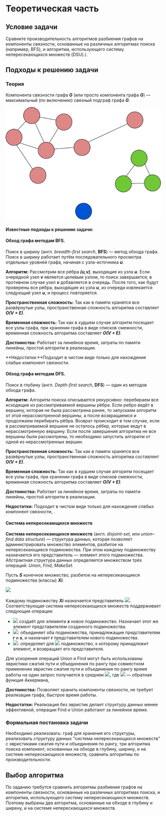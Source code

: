 ﻿# Теоретическая часть 

## Условие задачи
Сравните производительность алгоритмов разбиения графов на
компоненты связности, основанные на различных алгоритмах поиска
(например, BFS), и алгоритма, использующего систему
непересекающихся множеств (DSU).).
## Подходы к решению задачи
###  Теория

Компонента связности графа ***G*** (или просто компонента графа ***G***) — максимальный (по включению) связный подграф графа ***G***.

![Пример неориентированного графа с тремя компонентами связности.](./img/connectivity.png)

#### Известные подходы к решению задачи:

#### Обход графа методам BFS.
Поиск в ширину (англ. *breadth-first search*, **BFS**) — метод обхода графа.
Поиск в ширину работает путём последовательного просмотра отдельных уровней графа, начиная с узла-источника ***u***.

**Алгоритм:** Рассмотрим все рёбра ***(u,v)***, выходящие из узла ***u***. Если очередной узел ***v*** является целевым узлом, то поиск завершается; в противном случае узел ***v*** добавляется в очередь. После того, как будут проверены все рёбра, выходящие из узла  ***u***, из очереди извлекается следующий узел  ***u***, и процесс повторяется.

**Пространственная сложность:**  Так как в памяти хранятся все развёрнутые узлы, пространственная сложность алгоритма составляет ***O(V + E)***.

**Временная сложность:** Так как в худшем случае алгоритм посещает все узлы графа, при хранении графа в виде списков смежности, временная сложность алгоритма составляет ***O(V + E)***.

**Достоинства:** Работает за линейное время, затраты по памяти линейны, простой алгоритм в реализации.

**Недостатки:**Подходит в чистом виде только для нахождения слабых компонент связности.

#### Обход графа методам DFS.
Поиск в глубину (англ. *Depth-first search*, **DFS**) — один из методов обхода графа.

**Алгоритм:** Алгоритм поиска описывается рекурсивно: перебираем все исходящие из рассматриваемой вершины рёбра. Если ребро ведёт в вершину, которая не была рассмотрена ранее, то запускаем алгоритм от этой нерассмотренной вершины, а после возвращаемся и продолжаем перебирать рёбра. Возврат происходит в том случае, если в рассматриваемой вершине не осталось рёбер, которые ведут в нерассмотренную вершину. Если после завершения алгоритма не все вершины были рассмотрены, то необходимо запустить алгоритм от одной из нерассмотренных вершин.

**Пространственная сложность:**  Так как в памяти хранятся все развёрнутые узлы, пространственная сложность алгоритма составляет ***O(V + E)***.

**Временная сложность:** Так как в худшем случае алгоритм посещает все узлы графа, при хранении графа в виде списков смежности, временная сложность алгоритма составляет ***O(V + E)***.

**Достоинства:** Работает за линейное время, затраты по памяти линейны, простой алгоритм в реализации.

**Недостатки:** Подходит в чистом виде только для нахождения слабых компонент связности, .

#### Система непересекающихся множеств

**Система непересекающихся множеств** (англ. *disjoint-set,* или *union–find data structure*) — структура данных, которая позволяет администрировать множество элементов, разбитое на непересекающиеся подмножества. При этом каждому подмножеству назначается его представитель — элемент этого подмножества. Абстрактная структура данных определяется множеством трёх операций: *Union*, *Find*, *MakeSet*.

Пусть ___S___ конечное множество, разбитое на непересекающиеся подмножества (классы) ***Xi***:

![](https://wikimedia.org/api/rest_v1/media/math/render/svg/d7700d998d41791e9553e22e89eb05e7d85ab99b)

Каждому подмножеству ***Xi*** назначается представитель ![](https://wikimedia.org/api/rest_v1/media/math/render/svg/aa34b97a1ebf1b198b17e7f58e4e7917bc176dbb). Соответствующая система непересекающихся множеств поддерживает следующие операции:

- ![](https://wikimedia.org/api/rest_v1/media/math/render/svg/7c9f5de8b1bca513d358816d6950c3cf4b7ca532) создаёт для элемента ***x*** новое подмножество. Назначает этот же элемент представителем созданного подмножества.
- ![](https://wikimedia.org/api/rest_v1/media/math/render/svg/4b1fcc297c8321b5eaa26a375a639e26c206b946): объединяет оба подмножества, принадлежащие представителям ***r*** и ***s***, и назначает **r** представителем нового подмножества.
- ![](https://wikimedia.org/api/rest_v1/media/math/render/svg/ed191fef847f9593d8fe1cb85f6cbccc6a3b2f7a): определяет для ![](https://wikimedia.org/api/rest_v1/media/math/render/svg/51186ba8afb2067573a9082d55dd383df1ea9214) подмножество, к которому принадлежит элемент, и возвращает его представителя.

Для ускорения операций Union и Find могут быть использованы эвристики  сжатия пути и объединения по рангу при совместном применении эвристик сжатия пути и объединения по рангу время работы на один запрос получается  в среднем ![](https://e-maxx.ru/tex2png/cache/967bddc42a8a96400b937c827c411040.png), где ![](https://wikimedia.org/api/rest_v1/media/math/render/svg/74c1642d9e2f86b9e5c86c0f18ee5377507da827) — обратная функция Аккермана, 

**Достоинства:** Позволяет хранить компоненты связности, не требует реализации графа, быстрое время работы.

**Недостатки:** Реализация без эвристик делает структуру данных менее эффективной, операции Find и Union работают за линейное время.

### Формальная постановка задачи

Необходимо реализовать: граф для хранения его структуры, реализовать структуру данных "система непересекающихся множеств" с эвристиками сжатия пути и объединения по рангу, три алгоритма поиска компонент, основанных на обходе в глубину, ширину, и на системе неперескающихся множеств, сравнить алгоритмы по производительности.

## Выбор алгоритма
По заданию требутся сравнить алгоритмы разбиения графов на
компоненты связности, основанные на различных алгоритмах поиска, и алгоритма, использующего систему
непересекающихся множеств. Поэтому выбраны два алгоритма, основанные на обходе в глубину и ширену, и на системе неперескающихся множеств.
